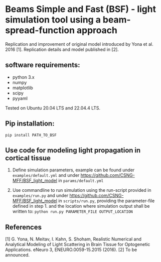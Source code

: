 # Beams Simple and Fast (BSF) - light simulation tool using a beam-spread-function approach

Replication and improvement of original model introduced by Yona et al. 2016 [1]. Replication details and model published in [2].

## software requirements:

* python 3.x
* numpy
* matplotlib
* scipy
* pyyaml

Tested on Ubuntu 20.04 LTS and 22.04.4 LTS.

## Pip installation:

```pip install PATH_TO_BSF```

## Use code for modeling light propagation in cortical tissue

1. Define simulation parameters, example can be found under `examples/default.yml` and under https://github.com/CSNG-MFF/BSF_light_model in `params/default.yml`

2. Use commandline to run simulation using the run-script provided in `examples/run.py` and under https://github.com/CSNG-MFF/BSF_light_model in `scripts/run.py`, providing the parameter-file defined in step 1. and the location where simulation output shall be written to:
    ```python run.py PARAMETER_FILE OUTPUT_LOCATION```

## References

[1] G. Yona, N. Meitav, I. Kahn, S. Shoham, Realistic Numerical and Analytical Modeling of Light Scattering in Brain Tissue for Optogenetic Applications. eNeuro 3, ENEURO.0059-15.2015 (2016).
[2] To be announced.

